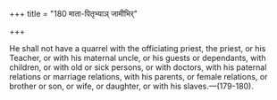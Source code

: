 +++
title = "180 माता-पितृभ्याञ् जामीभिर्"

+++

He shall not have a quarrel with the officiating priest, the priest, or his Teacher, or with his maternal uncle, or his guests or dependants, with children, or with old or sick persons, or with doctors, with his paternal relations or marriage relations, with his parents, or female relations, or brother or son, or wife, or daughter, or with his slaves.—(179-180).